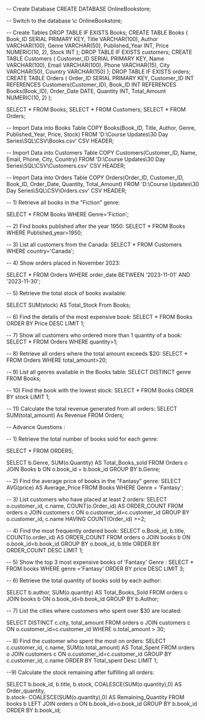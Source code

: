 -- Create Database
CREATE DATABASE OnlineBookstore;

-- Switch to the database
\c OnlineBookstore;

-- Create Tables
DROP TABLE IF EXISTS Books;
CREATE TABLE Books (
    Book_ID SERIAL PRIMARY KEY,
    Title VARCHAR(100),
    Author VARCHAR(100),
    Genre VARCHAR(50),
    Published_Year INT,
    Price NUMERIC(10, 2),
    Stock INT
);
DROP TABLE IF EXISTS customers;
CREATE TABLE Customers (
    Customer_ID SERIAL PRIMARY KEY,
    Name VARCHAR(100),
    Email VARCHAR(100),
    Phone VARCHAR(15),
    City VARCHAR(50),
    Country VARCHAR(150)
);
DROP TABLE IF EXISTS orders;
CREATE TABLE Orders (
    Order_ID SERIAL PRIMARY KEY,
    Customer_ID INT REFERENCES Customers(Customer_ID),
    Book_ID INT REFERENCES Books(Book_ID),
    Order_Date DATE,
    Quantity INT,
    Total_Amount NUMERIC(10, 2)
);

SELECT * FROM Books;
SELECT * FROM Customers;
SELECT * FROM Orders;


-- Import Data into Books Table
COPY Books(Book_ID, Title, Author, Genre, Published_Year, Price, Stock) 
FROM 'D:\Course Updates\30 Day Series\SQL\CSV\Books.csv' 
CSV HEADER;

-- Import Data into Customers Table
COPY Customers(Customer_ID, Name, Email, Phone, City, Country) 
FROM 'D:\Course Updates\30 Day Series\SQL\CSV\Customers.csv' 
CSV HEADER;

-- Import Data into Orders Table
COPY Orders(Order_ID, Customer_ID, Book_ID, Order_Date, Quantity, Total_Amount) 
FROM 'D:\Course Updates\30 Day Series\SQL\CSV\Orders.csv' 
CSV HEADER;


-- 1) Retrieve all books in the "Fiction" genre:

SELECT * FROM Books 
WHERE Genre='Fiction';

-- 2) Find books published after the year 1950:
SELECT * FROM Books 
WHERE Published_year>1950;

-- 3) List all customers from the Canada:
SELECT * FROM Customers 
WHERE country='Canada';


-- 4) Show orders placed in November 2023:

SELECT * FROM Orders 
WHERE order_date BETWEEN '2023-11-01' AND '2023-11-30';

-- 5) Retrieve the total stock of books available:

SELECT SUM(stock) AS Total_Stock
From Books;


-- 6) Find the details of the most expensive book:
SELECT * FROM Books 
ORDER BY Price DESC 
LIMIT 1;


-- 7) Show all customers who ordered more than 1 quantity of a book:
SELECT * FROM Orders 
WHERE quantity>1;



-- 8) Retrieve all orders where the total amount exceeds $20:
SELECT * FROM Orders 
WHERE total_amount>20;



-- 9) List all genres available in the Books table:
SELECT DISTINCT genre FROM Books;


-- 10) Find the book with the lowest stock:
SELECT * FROM Books 
ORDER BY stock 
LIMIT 1;


-- 11) Calculate the total revenue generated from all orders:
SELECT SUM(total_amount) As Revenue 
FROM Orders;

-- Advance Questions : 

-- 1) Retrieve the total number of books sold for each genre:

SELECT * FROM ORDERS;

SELECT b.Genre, SUM(o.Quantity) AS Total_Books_sold
FROM Orders o
JOIN Books b ON o.book_id = b.book_id
GROUP BY b.Genre;


-- 2) Find the average price of books in the "Fantasy" genre:
SELECT AVG(price) AS Average_Price
FROM Books
WHERE Genre = 'Fantasy';


-- 3) List customers who have placed at least 2 orders:
SELECT o.customer_id, c.name, COUNT(o.Order_id) AS ORDER_COUNT
FROM orders o
JOIN customers c ON o.customer_id=c.customer_id
GROUP BY o.customer_id, c.name
HAVING COUNT(Order_id) >=2;




-- 4) Find the most frequently ordered book:
SELECT o.Book_id, b.title, COUNT(o.order_id) AS ORDER_COUNT
FROM orders o
JOIN books b ON o.book_id=b.book_id
GROUP BY o.book_id, b.title
ORDER BY ORDER_COUNT DESC LIMIT 1;



-- 5) Show the top 3 most expensive books of 'Fantasy' Genre :
SELECT * FROM books
WHERE genre ='Fantasy'
ORDER BY price DESC LIMIT 3;


-- 6) Retrieve the total quantity of books sold by each author:

SELECT b.author, SUM(o.quantity) AS Total_Books_Sold
FROM orders o
JOIN books b ON o.book_id=b.book_id
GROUP BY b.Author;





-- 7) List the cities where customers who spent over $30 are located:

SELECT DISTINCT c.city, total_amount
FROM orders o
JOIN customers c ON o.customer_id=c.customer_id
WHERE o.total_amount > 30;


-- 8) Find the customer who spent the most on orders:
SELECT c.customer_id, c.name, SUM(o.total_amount) AS Total_Spent
FROM orders o
JOIN customers c ON o.customer_id=c.customer_id
GROUP BY c.customer_id, c.name
ORDER BY Total_spent Desc LIMIT 1;


--9) Calculate the stock remaining after fulfilling all orders:

SELECT b.book_id, b.title, b.stock, COALESCE(SUM(o.quantity),0) AS Order_quantity,  
	b.stock- COALESCE(SUM(o.quantity),0) AS Remaining_Quantity
FROM books b
LEFT JOIN orders o ON b.book_id=o.book_id
GROUP BY b.book_id ORDER BY b.book_id;
